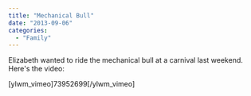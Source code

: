 ```yaml
---
title: "Mechanical Bull"
date: "2013-09-06"
categories: 
  - "Family"
---
```


Elizabeth wanted to ride the mechanical bull at a carnival last weekend. Here's the video:

\[ylwm\_vimeo\]73952699\[/ylwm\_vimeo\]
